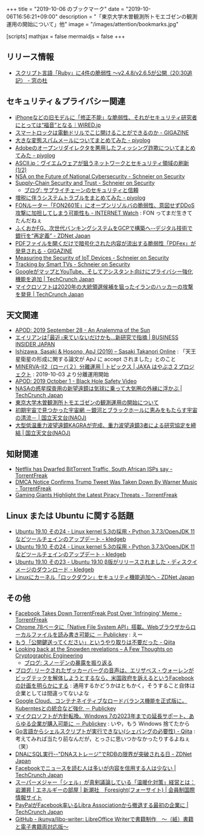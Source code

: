 +++
title = "2019-10-06 のブックマーク"
date =  "2019-10-06T16:56:21+09:00"
description = "「東京大学木曽観測所トモエゴゼンの観測運用の開始について」他"
image = "/images/attention/bookmarks.jpg"

[scripts]
  mathjax = false
  mermaidjs = false
+++

## リリース情報

- [スクリプト言語「Ruby」に4件の脆弱性 ～v2.4.8/v2.6.5が公開（20:30追記） - 窓の杜](https://forest.watch.impress.co.jp/docs/news/1210465.html)

## セキュリティ＆プライバシー関連

- [iPhoneなどの旧モデルに「修正不能」な脆弱性、それがセキュリティ研究者にとっては“福音”となる｜WIRED.jp](https://wired.jp/2019/09/29/ios-exploit-jailbreak-iphone-ipad/)
- [スマートロックは電動ドリルでこじ開けることができるのか - GIGAZINE](https://gigazine.net/news/20190929-drilling-open-smart-door-lock/)
- [大きな変態スパムメールについてまとめてみた - piyolog](https://piyolog.hatenadiary.jp/entry/2019/09/30/180000)
- [Adobeのオープンリダイレクタを悪用したフィッシング詐欺についてまとめてみた - piyolog](https://piyolog.hatenadiary.jp/entry/2019/10/01/065538)
- [ASCII.jp：ヴイエムウェアが狙うネットワークとセキュリティ領域の刷新 (1/2)](https://ascii.jp/elem/000/001/947/1947406/)
- [NSA on the Future of National Cybersecurity - Schneier on Security](https://www.schneier.com/blog/archives/2019/10/nsa_on_the_futu.html)
- [Supply-Chain Security and Trust - Schneier on Security](https://www.schneier.com/blog/archives/2019/09/supply-chain_se_1.html)
    - [ブログ: サプライチェーンのセキュリティと信頼](https://okuranagaimo.blogspot.com/2019/10/blog-post_2.html)
- [増税に伴うシステムトラブルをまとめてみた - piyolog](https://piyolog.hatenadiary.jp/entry/2019/10/02/063748)
- [FONルーター「FON2601E」にオープンリゾルバの脆弱性、意図せずDDoS攻撃に加担してしまう可能性も - INTERNET Watch](https://internet.watch.impress.co.jp/docs/news/1210289.html) : FON ってまだ生きてたんだねぇ
- [ふくおかFG、次世代バンキングシステムをGCPで構築へ--デジタル技術で銀行を“再定義” - ZDNet Japan](https://japan.zdnet.com/article/35143438/)
- [PDFファイルを開くだけで暗号化された内容が流出する脆弱性「PDFex」が発見される - GIGAZINE](https://gigazine.net/news/20191002-pdf-password-hacking-pdfex/)
- [Measuring the Security of IoT Devices - Schneier on Security](https://www.schneier.com/blog/archives/2019/10/measuring_the_s.html)
- [Tracking by Smart TVs - Schneier on Security](https://www.schneier.com/blog/archives/2019/10/tracking_by_sma.html)
- [GoogleがマップとYouTube、そしてアシスタント向けにプライバシー強化機能を追加  |  TechCrunch Japan](https://techcrunch.com/2019/10/02/google-rolls-out-new-privacy-tools-for-maps-youtube-and-assistant/)
- [マイクロソフトは2020年の大統領選候補を狙ったイランのハッカーの攻撃を発見  |  TechCrunch Japan](https://techcrunch.com/2019/10/04/microsoft-iran-phosphorous-attack/)

## 天文関連

- [APOD: 2019 September 28 - An Analemma of the Sun](https://apod.nasa.gov/apod/ap190928.html)
- [エイリアンは｢最近｣来ていないだけかも…新研究で指摘 | BUSINESS INSIDER JAPAN](https://www.businessinsider.jp/post-198348)
- [Ishizawa, Sasaki & Hosono, ApJ (2019) – Sasaki Takanori Online](http://sasakitakanori.com/archives/4986) : 「天王星衛星の形成に関する論文が ApJ に accept されました」とのこと
- [MINERVA-II2（ローバ２）分離運用  | トピックス | JAXA はやぶさ２プロジェクト](http://www.hayabusa2.jaxa.jp/topics/20191001_MNRVII2/) : 2019-10-03 より分離運用開始
- [APOD: 2019 October 1 - Black Hole Safety Video](https://apod.nasa.gov/apod/ap191001.html)
- [NASAの惑星探査用の新望遠鏡は気球に乗って大気圏の外縁に浮かぶ  |  TechCrunch Japan](https://techcrunch.com/2019/10/01/nasa-launches-a-new-earth-like-planet-hunting-telescope-using-a-giant-balloon/)
- [東京大学木曽観測所トモエゴゼンの観測運用の開始について](http://www.ioa.s.u-tokyo.ac.jp/kisohp/NEWS/pr20190930/pr20190930.html)
- [初期宇宙で見つかった宇宙網 －銀河とブラックホールに恵みをもたらす宇宙の清流－ | 国立天文台(NAOJ)](https://www.nao.ac.jp/news/science/2019/20191004-subaru.html)
- [大型低温重力波望遠鏡KAGRAが完成、重力波望遠鏡3者による研究協定を締結 | 国立天文台(NAOJ)](https://www.nao.ac.jp/news/topics/2019/20191004-kagra.html)

## 知財関連

- [Netflix has Dwarfed BitTorrent Traffic, South African ISPs say - TorrentFreak](https://torrentfreak.com/netflix-has-dwarfed-bittorrent-traffic-south-african-isps-say-191003/)
- [DMCA Notice Confirms Trump Tweet Was Taken Down By Warner Music - TorrentFreak](https://torrentfreak.com/dmca-notice-confirms-trump-tweet-was-taken-down-by-warner-music/)
- [Gaming Giants Highlight the Latest Piracy Threats - TorrentFreak](https://torrentfreak.com/gaming-giants-highlight-the-latest-piracy-threats-191004/)

## Linux または Ubuntu に関する話題

- [Ubuntu 19.10 その24 - Linux kernel 5.3の採用・Python 3.7.3/OpenJDK 11などツールチェインのアップデート - kledgeb](https://kledgeb.blogspot.com/2019/09/ubuntu-1910-24-linux-kernel-53python.html)
- [Ubuntu 19.10 その24 - Linux kernel 5.3の採用・Python 3.7.3/OpenJDK 11などツールチェインのアップデート - kledgeb](https://kledgeb.blogspot.com/2019/09/ubuntu-1910-24-linux-kernel-53python.html)
- [Ubuntu 19.10 その23 - Ubuntu 19.10 β版がリリースされました・ディスクイメージのダウンロード - kledgeb](https://kledgeb.blogspot.com/2019/09/ubuntu-1910-23-ubuntu-1910.html)
- [Linuxにカーネル「ロックダウン」セキュリティ機能追加へ - ZDNet Japan](https://japan.zdnet.com/article/35143344/)

## その他

- [Facebook Takes Down TorrentFreak Post Over 'Infringing' Meme - TorrentFreak](https://torrentfreak.com/facebook-takes-down-torrentfreak-post-over-infringing-meme-190929/)
- [Chrome 78ベータに「Native File System API」搭載。Webブラウザからローカルファイルを読み書き可能に － Publickey](https://www.publickey1.jp/blog/19/chrome_78native_file_system_apiweb.html) : えー
- [もう「公開鍵送ってください」というやり取りは不要だった - Qiita](https://qiita.com/zackey2/items/429c77e5780ba8bc1bf9)
- [Looking back at the Snowden revelations – A Few Thoughts on Cryptographic Engineering](https://blog.cryptographyengineering.com/2019/09/24/looking-back-at-the-snowden-revelations/)
    - [ブログ: スノーデンの暴露を振り返る](https://okuranagaimo.blogspot.com/2019/10/blog-post_99.html)
- [ブログ: リークされたザッカーバーグの音声は、エリザベス・ウォーレンがビッグテックを解体しようとするなら、米国政府を訴えるというFacebookの計画を明らかにする](https://okuranagaimo.blogspot.com/2019/10/facebook.html) : 通用するかどうかはともかく，そうすること自体は企業としては間違ってないよな
- [Google Cloud、コンテナネイティブなロードバランス機能を正式版に。Kuberntesとの統合など強化 － Publickey](https://www.publickey1.jp/blog/19/google_cloudkuberntes.html)
- [マイクロソフトが方針転換。Windows 7の2023年までの延長サポート、あらゆる企業が購入可能に － Publickey](https://www.publickey1.jp/blog/19/windows_72023.html) : いや，もう Windows 捨てたから
- [Go言語からシェルスクリプトが実行できない(シェバングの必要性) - Qiita](https://qiita.com/gisuyama7/items/5c84516db0462e420dc6) : 考えてみれば当たり前なんだが，とっさに思いつかなかったりするよねぇ（笑）
- [DNAにSQL実行--"DNAストレージ"でRDBの限界が突破される日 - ZDNet Japan](https://japan.zdnet.com/article/35140886/)
- [Facebookでニュースを読む人は多いが内容を信用する人は少ない  |  TechCrunch Japan](https://techcrunch.com/2019/10/02/bad-news-social-media/)
- [スーパーメジャー「シェル」が真剣議論している「温暖化対策」経営とは：岩瀬昇 | エネルギーの部屋 | 新潮社　Foresight(フォーサイト) | 会員制国際情報サイト](https://www.fsight.jp/articles/-/45948)
- [PayPalがFacebook率いるLibra Associationから撤退する最初の企業に  |  TechCrunch Japan](https://techcrunch.com/2019/10/04/paypal-looks-is-the-first-company-to-drop-out-of-the-facebook-led-libra-association/)
- [GitHub - ikunya/libo-writer: LibreOffice Writerで書籍制作　〜（紙）書籍と電子書籍両対応版〜](https://github.com/ikunya/libo-writer)
